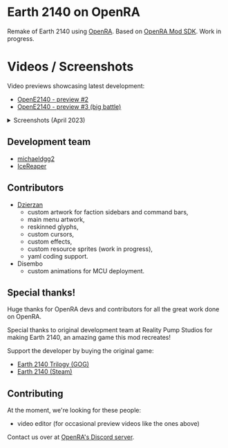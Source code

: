 # Earth 2140 on OpenRA

Remake of Earth 2140 using [OpenRA](https://github.com/OpenRA/OpenRA). Based on [OpenRA Mod SDK](https://github.com/OpenRA/OpenRAModSDK). Work in progress.

# Videos / Screenshots

Video previews showcasing latest development:
- [OpenE2140 - preview #2](https://dalek.zone/w/aFNBP49nMUMXKCsSFxu41h)
- [OpenE2140 - preview #3 (big battle)](https://dalek.zone/w/oY9zfn6UowchnsuSsT96Fn)

<details>

<summary>Screenshots (April 2023)</summary>

![ed_battle3](https://user-images.githubusercontent.com/119738087/231708102-c7688547-0a58-4394-bbb5-26ed2c449972.png)
![ucs_battle2](https://user-images.githubusercontent.com/119738087/231708121-ffa428f1-b5df-4417-8203-7199a3ca6e43.png)
![mcu](https://user-images.githubusercontent.com/119738087/231708287-1b0b52c8-d6c5-491b-9387-83357966a9ec.gif)

</details>

## Development team

- [michaeldgg2](https://github.com/michaeldgg2)
- [IceReaper](https://github.com/IceReaper)

## Contributors

- [Dzierzan](https://github.com/Dzierzan)
	* custom artwork for faction sidebars and command bars,
	* main menu artwork,
	* reskinned glyphs,
	* custom cursors,
	* custom effects,
	* custom resource sprites (work in progress),
	* yaml coding support.
- Disembo
	* custom animations for MCU deployment.

## Special thanks!

Huge thanks for OpenRA devs and contributors for all the great work done on OpenRA.

Special thanks to original development team at Reality Pump Studios for making Earth 2140, an amazing game this mod recreates!

Support the developer by buying the original game:
- [Earth 2140 Trilogy (GOG)](https://www.gog.com/game/earth_2140_trilogy)
- [Earth 2140 (Steam)](https://store.steampowered.com/app/253860/Earth_2140/)

## Contributing

At the moment, we're looking for these people:
- video editor (for occasional preview videos like the ones above)

Contact us over at [OpenRA's Discord server](https://discord.openra.net/).

